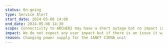 ```yaml
---
status: On-going
type: Service Alert
start_date: 2024-05-08 14:00  
end_date: 2024-05-08 14:30  
scope: Connectivity to ARCHER2 may have a short outage but no impact is expected  
impact: We do not expect any user impact but if there is an issue it will be a short connectivity outage 
reason: Changing power supply for the JANET CIENA unit 
---
```

